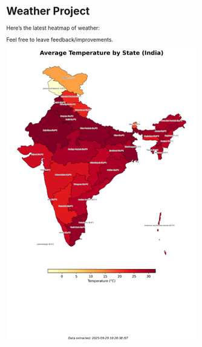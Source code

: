 # Weather Project

Here’s the latest heatmap of weather:

Feel free to leave feedback/improvements.

![India Heatmap](docs/assets/india_heatmap.png?v=DA1020)
